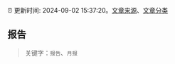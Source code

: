 :alarm_clock: 更新时间: 2024-09-02 15:37:20。[文章来源](/README.md)、[文章分类](/TAGS.md)

## 报告


> 关键字：`报告`、`月报`



